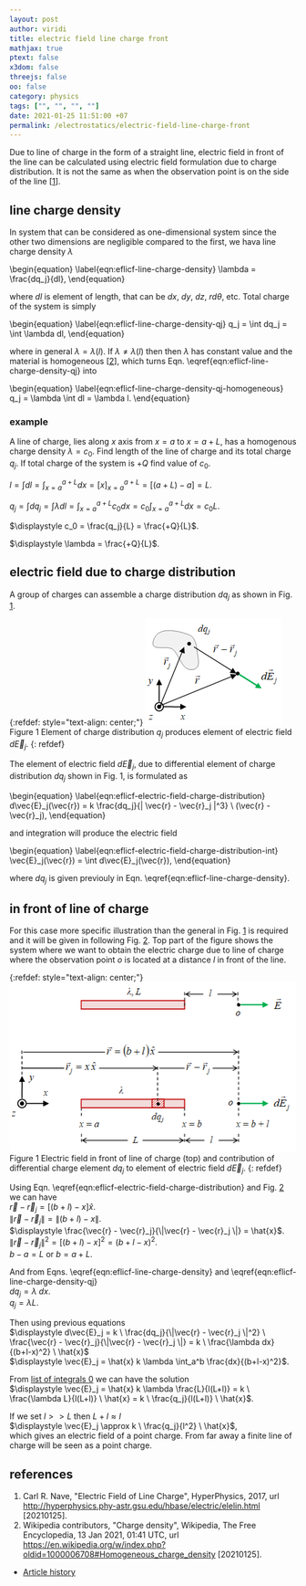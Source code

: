 ```yaml
---
layout: post
author: viridi
title: electric field line charge front
mathjax: true
ptext: false
x3dom: false
threejs: false
oo: false
category: physics
tags: ["", "", "", ""]
date: 2021-01-25 11:51:00 +07
permalink: /electrostatics/electric-field-line-charge-front
---
```

Due to line of charge in the form of a straight line, electric field in front of the line can be calculated using electric field formulation due to charge distribution. It is not the same as when the observation point is on the side of the line [[1](#ref1)].


## line charge density
In system that can be considered as one-dimensional system since the other two dimensions are negligible compared to the first, we hava line charge density $\lambda$

\begin{equation}
\label{eqn:eflicf-line-charge-density}
\lambda = \frac{dq_j}{dl},
\end{equation}

where $dl$ is element of length, that can be $dx$, $dy$, $dz$, $rd\theta$, etc. Total charge of the system is simply

\begin{equation}
\label{eqn:eflicf-line-charge-density-qj}
q_j = \int dq_j = \int \lambda dl,
\end{equation}

where in general $\lambda = \lambda(l)$. If $\lambda \ne \lambda(l)$ then then $\lambda$ has constant value and the material is homogeneous [[2](#ref2)], which turns Eqn. \eqref{eqn:eflicf-line-charge-density-qj} into

\begin{equation}
\label{eqn:eflicf-line-charge-density-qj-homogeneous}
q_j = \lambda \int dl = \lambda l.
\end{equation}

### example
A line of charge, lies along $x$ axis from $x = a$ to $x = a + L$, has a homogenous charge density $\lambda = c_0$. Find length of the line of charge and its total charge $q_j$. If total charge of the system is $+Q$ find value of $c_0$.

$\displaystyle l = \int dl = \int_{x = a}^{a + L} dx = [x]_{x = a}^{a + L} = [(a + L) - a] = L$.

$\displaystyle q_j = \int dq_j = \int \lambda dl = \int_{x = a}^{a + L} c_0 dx = c_0 \int_{x = a}^{a + L} dx = c_0 L$.

$\displaystyle c_0 = \frac{q_j}{L} = \frac{+Q}{L}$.

$\displaystyle \lambda = \frac{+Q}{L}$.


## electric field due to charge distribution
A group of charges can assemble a charge distribution $dq_j$ as shown in Fig. <a href="#fig:eflicf-electric-field-charge-distribution">1</a>.

{:refdef: style="text-align: center;"}
![..](/assets/img/phys/electrostatics/electric-field-charge-distribution.png)
<br />
Figure <a name="fig:eflicf-electric-field-charge-distribution">1</a> Element of charge distribution $q_j$ produces element of electric field $d\vec{E}_j$.
{: refdef}

The element of electric field $d\vec{E}_j$, due to differential element of charge distribution $dq_j$ shown in Fig. <a ref="#fig:eflicf-electric-field-charge-distribution">1</a>, is formulated as

\begin{equation}
\label{eqn:eflicf-electric-field-charge-distribution}
d\vec{E}_j(\vec{r}) = k \frac{dq_j}{\| \vec{r} - \vec{r}_j \|^3} \ (\vec{r} - \vec{r}_j),
\end{equation}

and integration will produce the electric field

\begin{equation}
\label{eqn:eflicf-electric-field-charge-distribution-int}
\vec{E}_j(\vec{r}) = \int d\vec{E}_j(\vec{r}),
\end{equation}

where $dq_j$ is given previouly in Eqn. \eqref{eqn:eflicf-line-charge-density}.


## in front of line of charge
For this case more specific illustration than the general in Fig. <a href="#fig:eflicf-electric-field-charge-distribution">1</a> is required and it will be given in following Fig. <a href="#fig:eflicf-electric-field-charge-distribution-front">2</a>. Top part of the figure shows the system where we want to obtain the electric charge due to line of charge where the observation point $o$ is located at a distance $l$ in front of the line.

{:refdef: style="text-align: center;"}
![..](/assets/img/phys/electrostatics/line/straight-line-charge-front.png)
<br />
Figure <a name="fig:eflicf-electric-field-charge-distribution-front">1</a> Electric field in front of line of charge (top) and contribution of differential charge element $dq_j$ to element of electric field $d\vec{E}_j$.
{: refdef}

Using Eqn. \eqref{eqn:eflicf-electric-field-charge-distribution} and Fig. <a href="#fig:eflicf-electric-field-charge-distribution-front">2</a> we can have \
$\vec{r} - \vec{r}_j = [(b+l) - x] \hat{x}$. \
$\|\vec{r} - \vec{r}_j \| = \|(b+l) - x\|$. \
$\displaystyle \frac{\vec{r} - \vec{r}_j}{\|\vec{r} - \vec{r}_j \|} = \hat{x}$. \
$\|\vec{r} - \vec{r}_j \|^2 =[(b+l) - x]^2 = (b+l-x)^2$. \
$b - a = L$ or $b = a + L$.

And from Eqns. \eqref{eqn:eflicf-line-charge-density} and \eqref{eqn:eflicf-line-charge-density-qj} \
$dq_j = \lambda \ dx$. \
$q_j = \lambda L$.

Then using previous equations \
$\displaystyle d\vec{E}_j = k \ \frac{dq_j}{\|\vec{r} - \vec{r}_j \|^2} \ \frac{\vec{r} - \vec{r}_j}{\|\vec{r} - \vec{r}_j \|} = k \ \frac{\lambda dx}{(b+l-x)^2} \ \hat{x}$ \
$\displaystyle \vec{E}_j = \hat{x} k \lambda \int_a^b \frac{dx}{(b+l-x)^2}$.

From [list of integrals 0](/math/list-of-integrals-0#in-front-line-of-charge) we can have the solution \
$\displaystyle \vec{E}_j = \hat{x} k \lambda \frac{L}{l(L+l)} = k \ \frac{\lambda L}{l(L+l)} \ \hat{x} = k \ \frac{q_j}{l(L+l)} \ \hat{x}$.

If we set $l >> L$ then $L + l \approx l$ \
$\displaystyle \vec{E}_j \approx k \ \frac{q_j}{l^2} \ \hat{x}$, \
which gives an electric field of a point charge. From far away a finite line of charge will be seen as a point charge.


## references
1. <a name="ref1"></a>Carl R. Nave, "Electric Field of Line Charge", HyperPhysics, 2017, url <http://hyperphysics.phy-astr.gsu.edu/hbase/electric/elelin.html> [20210125].
2. <a name="ref2"></a>Wikipedia contributors, "Charge density", Wikipedia, The Free Encyclopedia, 13 Jan 2021, 01:41 UTC, url <https://en.wikipedia.org/w/index.php?oldid=1000006708#Homogeneous_charge_density> [20210125].

+ [Article history](https://github.com/butiran/butiran.github.io/commits/master/_posts/phys/electrostatics/2021-01-25-electric-field-line-charge-front.md)
